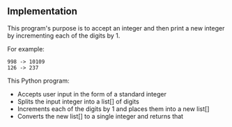 ## Implementation
This program's purpose is to accept an integer and then print a new integer by incrementing each of the digits by 1.

For example:
```
998 -> 10109
126 -> 237
```

This Python program:
* Accepts user input in the form of a standard integer
* Splits the input integer into a list[] of digits
* Increments each of the digits by 1 and places them into a new list[]
* Converts the new list[] to a single integer and returns that
